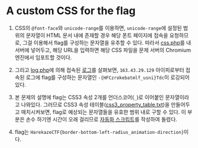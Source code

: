 # A custom CSS for the flag

1. CSS의 `@font-face`와 `unicode-range`를 이용하면, `unicode-range`에 설정된 범위의 문자열이 HTML 문서 내에 존재할 경우 해당 폰트 페이지에 접속을 요청하므로, 그걸 이용해서 flag를 구성하는 문자열을 유추할 수 있다.
	따라서 [css.php](./localhost/css.php)를 내 서버에 넣어두고, 해당 URL을 입력하면 해당 CSS 파일을 문제 서버의 Chromium 엔진에서 임포트할 것이다.

2. 그리고 [log.php](./localhost/log.php)에 의해 접속된 [로그](./localhost/logs/)를 살펴보면, `163.43.29.129` 아이피로부터 접속된 로그에 flag를 구성하는 문자열인 `-{HFCzrokebatmlf_usni}Tdc`이 로깅되어있다.

3. 본 문제의 설명에 flag는 CSS3 속성 2개를 언더스코어(`_`)로 이어붙인 문자열이라고 나와있다.
	그러므로 CSS3 속성 테이블([css3_property_table.txt](css3_property_table.txt))을 만들어두고 매치시켜보면, flag로 예상되는 문자열들을 유효한 범위 내로 구할 수 있다.
	이 부분은 손수 하기엔 시간이 오래 걸리므로 [자동화 스크립트](./get_flag_from_css3_table/)를 작성하여 돌렸다.

4. flag는 `HarekazeCTF{border-bottom-left-radius_animation-direction}`이다.
